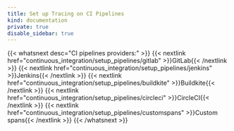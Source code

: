 ```yaml
---
title: Set up Tracing on CI Pipelines
kind: documentation
private: true
disable_sidebar: true
---
```


{{< whatsnext desc="CI pipelines providers:" >}}
    {{< nextlink href="continuous_integration/setup_pipelines/gitlab" >}}GitLab{{< /nextlink >}}
    {{< nextlink href="continuous_integration/setup_pipelines/jenkins" >}}Jenkins{{< /nextlink >}}
    {{< nextlink href="continuous_integration/setup_pipelines/buildkite" >}}Buildkite{{< /nextlink >}}
    {{< nextlink href="continuous_integration/setup_pipelines/circleci" >}}CircleCI{{< /nextlink >}}
    {{< nextlink href="continuous_integration/setup_pipelines/customspans" >}}Custom spans{{< /nextlink >}}
{{< /whatsnext >}}
